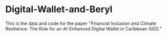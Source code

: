 # Digital-Wallet-and-Beryl
This is the data and code for the paper "Financial Inclusion and Climate Resilience: The Role for an AI-Enhanced Digital Wallet in Caribbean SIDS."
